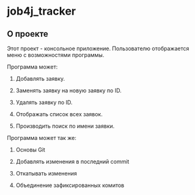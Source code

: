 # job4j_tracker

## О проекте

Этот проект - консольное приложение. Пользователю отображается меню с возможностями программы.

Программа может:

1. Добавлять заявку.

1. Заменять заявку на новую заявку по ID.

1. Удалять заявку по ID.

1. Отображать список всех заявок.

1. Производить поиск по имени заявки.

Программа может так же:

1. Основы Git
   
2. Добавлять изменения в последний commit
   
3. Откатывать изменения

4. Объединение зафиксированных комитов